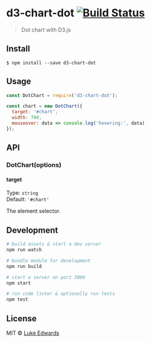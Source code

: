# d3-chart-dot [![Build Status](https://travis-ci.org/lukeed/d3-chart-dot.svg?branch=master)](https://travis-ci.org/lukeed/d3-chart-dot)

> Dot chart with D3.js


## Install

```
$ npm install --save d3-chart-dot
```


## Usage

```js
const DotChart = require('d3-chart-dot');

const chart = new DotChart({
  target: '#chart',
  width: 760,
  mouseover: data => console.log('hovering:', data)
});
```


## API

### DotChart(options)

#### target

Type: `string`<br>
Default: `'#chart'`

The element selector.

## Development

```bash
# build assets & start a dev server
npm run watch

# bundle module for development
npm run build

# start a server on port 3000
npm start

# run code linter & optionally run tests
npm test
```


## License

MIT © [Luke Edwards](https://lukeed.com)
